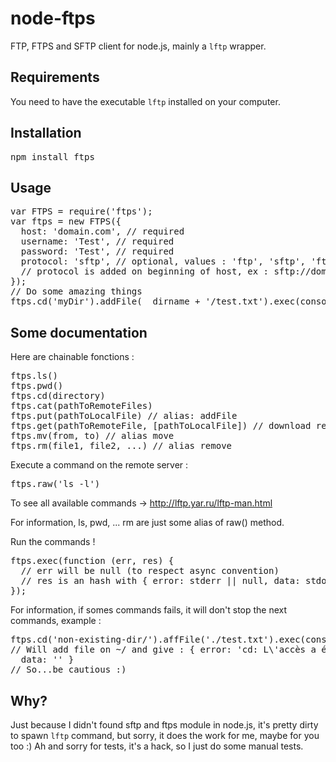 node-ftps
=========

FTP, FTPS and SFTP client for node.js, mainly a `lftp` wrapper.

Requirements
------------

You need to have the executable `lftp` installed on your computer.

Installation
-----------

<pre>npm install ftps</pre>

Usage
-----

<pre>
var FTPS = require('ftps');
var ftps = new FTPS({
  host: 'domain.com', // required
  username: 'Test', // required
  password: 'Test', // required
  protocol: 'sftp', // optional, values : 'ftp', 'sftp', 'ftps',... default is 'ftp'
  // protocol is added on beginning of host, ex : sftp://domain.com in this case
});
// Do some amazing things
ftps.cd('myDir').addFile(__dirname + '/test.txt').exec(console.log);
</pre>

Some documentation
------------------

Here are chainable fonctions :

<pre>
ftps.ls()
ftps.pwd()
ftps.cd(directory)
ftps.cat(pathToRemoteFiles)
ftps.put(pathToLocalFile) // alias: addFile
ftps.get(pathToRemoteFile, [pathToLocalFile]) // download remote file and save to local path (if not given, use same name as remote file), alias : getFile
ftps.mv(from, to) // alias move
ftps.rm(file1, file2, ...) // alias remove
</pre>

Execute a command on the remote server :
<pre>ftps.raw('ls -l')</pre>
To see all available commands -> http://lftp.yar.ru/lftp-man.html

For information, ls, pwd, ... rm are just some alias of raw() method.

Run the commands !
<pre>ftps.exec(function (err, res) {
  // err will be null (to respect async convention)
  // res is an hash with { error: stderr || null, data: stdout }
});</pre>

For information, if somes commands fails, it will don't stop the next commands, example :
<pre>ftps.cd('non-existing-dir/').affFile('./test.txt').exec(console.log);
// Will add file on ~/ and give : { error: 'cd: L\'accès a échoué : 550 /nian: No such file or directory\n',
  data: '' }
// So...be cautious :)</pre>

Why?
----

Just because I didn't found sftp and ftps module in node.js, it's pretty dirty to spawn `lftp` command, but sorry, it does the work for me, maybe for you too :)
Ah and sorry for tests, it's a hack, so I just do some manual tests.
